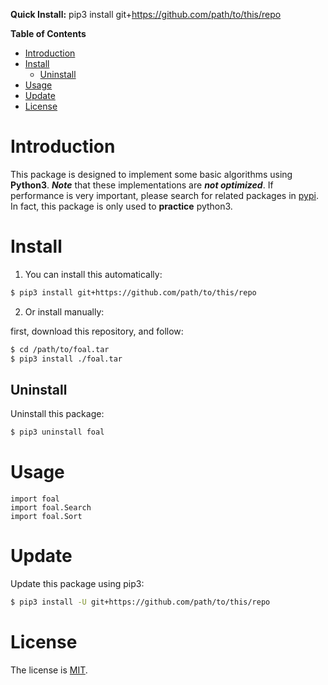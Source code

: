 **Quick Install:**
    pip3 install git+https://github.com/path/to/this/repo
<!-- markdown-toc start - Don't edit this section. Run M-x markdown-toc-refresh-toc -->
**Table of Contents**

- [Introduction](#introduction)
- [Install](#install)
    - [Uninstall](#uninstall)
- [Usage](#usage)
- [Update](#update)
- [License](#license)

<!-- markdown-toc end -->

# Introduction

This package is designed to implement some basic algorithms using **Python3**. 
**_Note_** that these implementations are __*not optimized*__.
If performance is very important, please search for related packages 
in [pypi](https://pypi.org). In fact, this package is only used to **practice** python3. 

# Install

1. You can install this automatically:

``` sh
$ pip3 install git+https://github.com/path/to/this/repo
```

2. Or install manually:

first, download this repository, and follow:

``` sh
$ cd /path/to/foal.tar
$ pip3 install ./foal.tar
```

## Uninstall

Uninstall this package:

``` sh
$ pip3 uninstall foal
```

# Usage

``` python3
import foal
import foal.Search
import foal.Sort
```

# Update

Update this package using pip3:

``` sh
$ pip3 install -U git+https://github.com/path/to/this/repo
```

# License

The license is [MIT](https://choosealicense.com/licenses/mit/).

